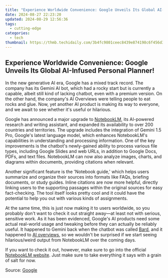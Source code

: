 ```yaml
---
title: "Experience Worldwide Convenience: Google Unveils Its Global AI-Infused Personal Planner!"
date: 2024-08-27 22:23:20
updated: 2024-08-29 12:56:36
tags:
  - cutting-edge
categories:
  - tech
thumbnail: https://thmb.techidaily.com/3b4fc9801ceec8439e874198c6f456d3f60986d5a7e58819eb6db488dc36873e.jpg
---
```


## Experience Worldwide Convenience: Google Unveils Its Global AI-Infused Personal Planner!

In the new generative AI era, Google has a mixed track record. The company has its Gemini AI bot, which had a rocky start but is currently a capable, albeit still kind of lacking chatbot, even with a premium version. On the other hand, the company's AI Overviews were telling people to eat rocks and glue. Now, yet another AI product is making its way to everyone, and we await to see whether it's useful or hilarious.

 Google has announced a major upgrade to [NotebookLM](https://win-solutions.techidaily.com/1722997973389-troubleshooting-guide-fixing-windows-spotlight-issues-on-windows-11/), its AI-powered research and writing assistant, and expanded its availability to over 200 countries and territories. The upgrade includes the integration of Gemini 1.5 Pro, Google's latest language model, which enhances NotebookLM's capabilities in understanding and processing information. One of the key improvements is the chatbot's newly-gained ability to process various file types, including Google Slides and web URLs, in addition to Google Docs, PDFs, and text files. NotebookLM can now also analyze images, charts, and diagrams within documents, providing citations when relevant.

 Another significant feature is the 'Notebook guide,' which helps users summarize and organize their sources into formats like FAQs, briefing documents, or study guides. Inline citations are now more helpful, directly linking users to the supporting passages within the original sources for easy fact-checking. The tool itself looks pretty cool and it could have the potential to help you out with various kinds of assignments.

 At the same time, this is just now making it to users worldwide, so you probably don't want to check it out straight away—at least not with serious, sensitive work. As it has been evidenced, Google's AI products need some actual real-world usage and tweaking before they can actually be reliably useful. It happened to Gemini back when the chatbot was called [Bard](https://video-screen-grab.techidaily.com/new-master-the-art-of-gameye-and-webcam-recordings/), and it happened to [AI overviews](https://ai-vdieo-software.techidaily.com/in-2024-best-top-free-video-editing-tools-for-gamers/), so we wouldn't be surprised if we start seeing hilarious/weird output from NotebookLM over the coming days.

 If you want to check it out, however, make sure to go into the official [NotebookLM website](https://notebooklm.google.com/). Just make sure to take everything it says with a grain of salt for now.

 Source: [Google](https://blog.google/technology/ai/notebooklm-goes-global-support-for-websites-slides-fact-check/)

<ins class="adsbygoogle"
     style="display:block"
     data-ad-format="autorelaxed"
     data-ad-client="ca-pub-7571918770474297"
     data-ad-slot="1223367746"></ins>



<ins class="adsbygoogle"
     style="display:block"
     data-ad-client="ca-pub-7571918770474297"
     data-ad-slot="8358498916"
     data-ad-format="auto"
     data-full-width-responsive="true"></ins>
